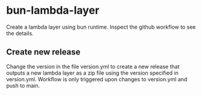# bun-lambda-layer

Create a lambda layer using bun runtime. Inspect the github workflow to see the details.

## Create new release
Change the version in the file version.yml to create a new release that outputs a new lambda layer as a zip file using the version
specified in version.yml.
Workflow is only triggered upon changes to version.yml and push to main.
